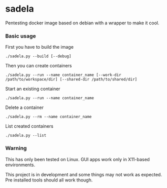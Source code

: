 # sadela
Pentesting docker image based on debian with a wrapper to make it cool.

### Basic usage
First you have to build the image 

    ./sadela.py --build [--debug]

Then you can create containers 

    ./sadela.py --run --name container_name [--work-dir /path/to/workspace/dir] [--shared-dir /path/to/shared/dir]

Start an existing container 

    ./sadela.py --run --name container_name

Delete a container 

    ./sadela.py --rm --name container_name

List created containers

    ./sadela.py --list

### Warning
This has only been tested on Linux. GUI apps work only in X11-based environments.

This project is in development and some things may not work as expected. Pre installed tools should all work though.